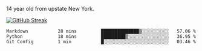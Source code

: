 14 year old from upstate New York.

[![GitHub Streak](https://github-readme-streak-stats.herokuapp.com?user=airD173&theme=onedark&hide_border=true)](https://git.io/streak-stats)

<!--START_SECTION:waka-->
```text
Markdown           28 mins         ██████████████▒░░░░░░░░░░   57.06 % 
Python             18 mins         █████████▒░░░░░░░░░░░░░░░   36.95 % 
Git Config         1 min           █░░░░░░░░░░░░░░░░░░░░░░░░   03.46 % 
```
<!--END_SECTION:waka-->
